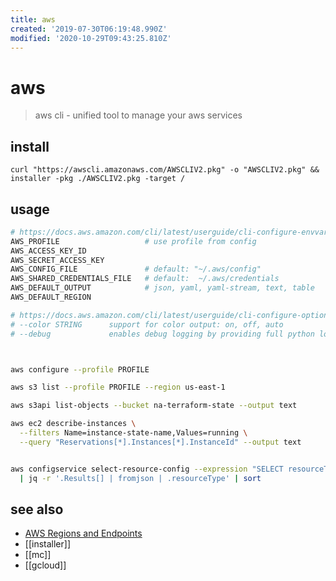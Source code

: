 ```yaml
---
title: aws
created: '2019-07-30T06:19:48.990Z'
modified: '2020-10-29T09:43:25.810Z'
---
```


# aws

> aws cli - unified tool to manage your aws services

## install
`curl "https://awscli.amazonaws.com/AWSCLIV2.pkg" -o "AWSCLIV2.pkg" && installer -pkg ./AWSCLIV2.pkg -target /`

## usage
```sh
# https://docs.aws.amazon.com/cli/latest/userguide/cli-configure-envvars.html
AWS_PROFILE                   # use profile from config
AWS_ACCESS_KEY_ID
AWS_SECRET_ACCESS_KEY
AWS_CONFIG_FILE               # default: "~/.aws/config"
AWS_SHARED_CREDENTIALS_FILE   # default:  ~/.aws/credentials
AWS_DEFAULT_OUTPUT            # json, yaml, yaml-stream, text, table
AWS_DEFAULT_REGION

# https://docs.aws.amazon.com/cli/latest/userguide/cli-configure-options.html
# --color STRING      support for color output: on, off, auto
# --debug             enables debug logging by providing full python logs; (`CMD 2> FILE`, `CMD &> FILE`)



aws configure --profile PROFILE

aws s3 list --profile PROFILE --region us-east-1

aws s3api list-objects --bucket na-terraform-state --output text

aws ec2 describe-instances \
  --filters Name=instance-state-name,Values=running \
  --query "Reservations[*].Instances[*].InstanceId" --output text


aws configservice select-resource-config --expression "SELECT resourceType GROUP BY resourceType" \
  | jq -r '.Results[] | fromjson | .resourceType' | sort
```

## see also
- [AWS Regions and Endpoints](https://docs.aws.amazon.com/general/latest/gr/rande.html)
- [[installer]]
- [[mc]]
- [[gcloud]]
